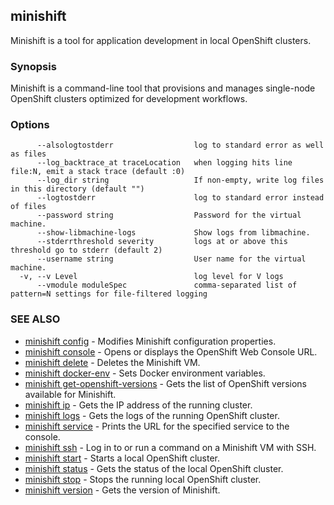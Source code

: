 ## minishift

Minishift is a tool for application development in local OpenShift clusters.

### Synopsis


Minishift is a command-line tool that provisions and manages single-node OpenShift clusters optimized for development workflows.

### Options

```
      --alsologtostderr                  log to standard error as well as files
      --log_backtrace_at traceLocation   when logging hits line file:N, emit a stack trace (default :0)
      --log_dir string                   If non-empty, write log files in this directory (default "")
      --logtostderr                      log to standard error instead of files
      --password string                  Password for the virtual machine.
      --show-libmachine-logs             Show logs from libmachine.
      --stderrthreshold severity         logs at or above this threshold go to stderr (default 2)
      --username string                  User name for the virtual machine.
  -v, --v Level                          log level for V logs
      --vmodule moduleSpec               comma-separated list of pattern=N settings for file-filtered logging
```

### SEE ALSO
* [minishift config](minishift_config.md)	 - Modifies Minishift configuration properties.
* [minishift console](minishift_console.md)	 - Opens or displays the OpenShift Web Console URL.
* [minishift delete](minishift_delete.md)	 - Deletes the Minishift VM.
* [minishift docker-env](minishift_docker-env.md)	 - Sets Docker environment variables.
* [minishift get-openshift-versions](minishift_get-openshift-versions.md)	 - Gets the list of OpenShift versions available for Minishift.
* [minishift ip](minishift_ip.md)	 - Gets the IP address of the running cluster.
* [minishift logs](minishift_logs.md)	 - Gets the logs of the running OpenShift cluster.
* [minishift service](minishift_service.md)	 - Prints the URL for the specified service to the console.
* [minishift ssh](minishift_ssh.md)	 - Log in to or run a command on a Minishift VM with SSH.
* [minishift start](minishift_start.md)	 - Starts a local OpenShift cluster.
* [minishift status](minishift_status.md)	 - Gets the status of the local OpenShift cluster.
* [minishift stop](minishift_stop.md)	 - Stops the running local OpenShift cluster.
* [minishift version](minishift_version.md)	 - Gets the version of Minishift.

